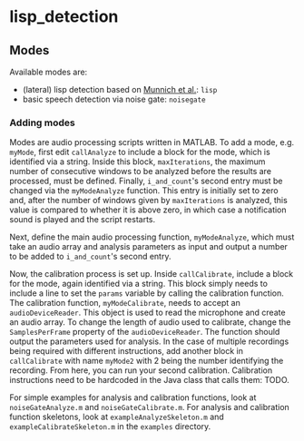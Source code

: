 # lisp_detection

## Modes

Available modes are:

* (lateral) lisp detection based on [Munnich et al.](https://github.com/munnich/lateral-lisp): `lisp`
* basic speech detection via noise gate: `noisegate`

### Adding modes

Modes are audio processing scripts written in MATLAB.
To add a mode, e.g. `myMode`, first edit `callAnalyze` to include a block for the mode, which is identified via a string.
Inside this block, `maxIterations`, the maximum number of consecutive windows to be analyzed before the results are processed, must be defined.
Finally, `i_and_count`'s second entry must be changed via the `myModeAnalyze` function.
This entry is initially set to zero and, after the number of windows given by `maxIterations` is analyzed, this value is compared to whether it is above zero, in which case a notification sound is played and the script restarts.

Next, define the main audio processing function, `myModeAnalyze`, which must take an audio array and analysis parameters as input and output a number to be added to `i_and_count`'s second entry.

Now, the calibration process is set up.
Inside `callCalibrate`, include a block for the mode, again identified via a string.
This block simply needs to include a line to set the `params` variable by calling the calibration function.
The calibration function, `myModeCalibrate`, needs to accept an `audioDeviceReader`.
This object is used to read the microphone and create an audio array.
To change the length of audio used to calibrate, change the `SamplesPerFrame` property of the `audioDeviceReader`.
The function should output the parameters used for analysis.
In the case of multiple recordings being required with different instructions, add another block in `callCalibrate` with name `myMode2` with 2 being the number identifying the recording.
From here, you can run your second calibration.
Calibration instructions need to be hardcoded in the Java class that calls them:
TODO.

For simple examples for analysis and calibration functions, look at `noiseGateAnalyze.m` and `noiseGateCalibrate.m`.
For analysis and calibration function skeletons, look at `exampleAnalyzeSkeleton.m` and `exampleCalibrateSkeleton.m` in the `examples` directory.
